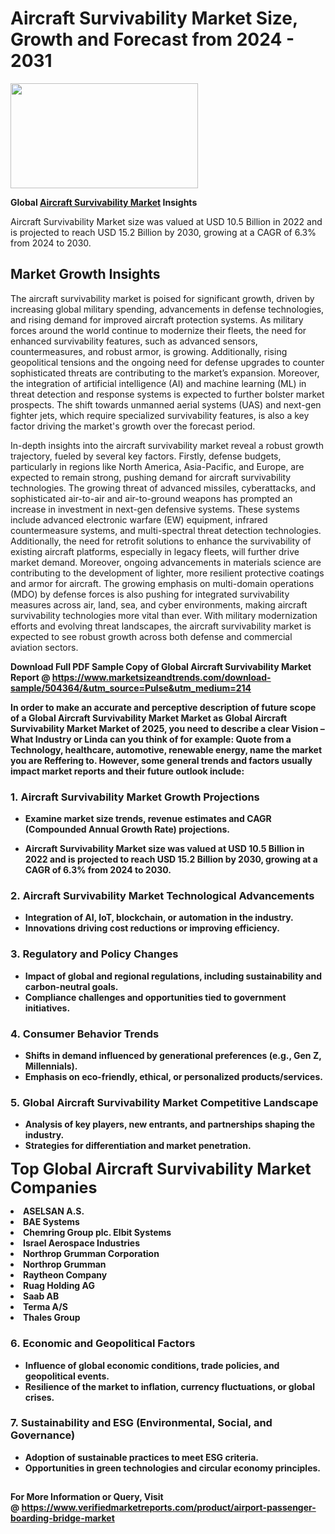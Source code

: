 <H1>Aircraft Survivability Market Size, Growth and Forecast from 2024 - 2031</H1><img class="aligncenter size-medium wp-image-584254" src="https://thirdeyenews.in/wp-content/uploads/2024/09/Global-Market-Research-300x168.jpeg" alt="" width="300" height="168" /><p><strong>Global&nbsp;<a href="https://www.marketsizeandtrends.com/download-sample/504364/&amp;utm_source=Pulse&amp;utm_medium=214">Aircraft Survivability Market</a> Insights</strong></p><p>Aircraft Survivability Market size was valued at USD 10.5 Billion in 2022 and is projected to reach USD 15.2 Billion by 2030, growing at a CAGR of 6.3% from 2024 to 2030.</p><p><h2>Market Growth Insights</h2> <p>The aircraft survivability market is poised for significant growth, driven by increasing global military spending, advancements in defense technologies, and rising demand for improved aircraft protection systems. As military forces around the world continue to modernize their fleets, the need for enhanced survivability features, such as advanced sensors, countermeasures, and robust armor, is growing. Additionally, rising geopolitical tensions and the ongoing need for defense upgrades to counter sophisticated threats are contributing to the market’s expansion. Moreover, the integration of artificial intelligence (AI) and machine learning (ML) in threat detection and response systems is expected to further bolster market prospects. The shift towards unmanned aerial systems (UAS) and next-gen fighter jets, which require specialized survivability features, is also a key factor driving the market's growth over the forecast period.</p> <p><strong></strong></p> <p>In-depth insights into the aircraft survivability market reveal a robust growth trajectory, fueled by several key factors. Firstly, defense budgets, particularly in regions like North America, Asia-Pacific, and Europe, are expected to remain strong, pushing demand for aircraft survivability technologies. The growing threat of advanced missiles, cyberattacks, and sophisticated air-to-air and air-to-ground weapons has prompted an increase in investment in next-gen defensive systems. These systems include advanced electronic warfare (EW) equipment, infrared countermeasure systems, and multi-spectral threat detection technologies. Additionally, the need for retrofit solutions to enhance the survivability of existing aircraft platforms, especially in legacy fleets, will further drive market demand. Moreover, ongoing advancements in materials science are contributing to the development of lighter, more resilient protective coatings and armor for aircraft. The growing emphasis on multi-domain operations (MDO) by defense forces is also pushing for integrated survivability measures across air, land, sea, and cyber environments, making aircraft survivability technologies more vital than ever. With military modernization efforts and evolving threat landscapes, the aircraft survivability market is expected to see robust growth across both defense and commercial aviation sectors.</p> <p><strong></p><p><span class=""><strong>Download Full PDF Sample Copy of Global Aircraft Survivability Market Report</strong> @ <a href="https://www.marketsizeandtrends.com/download-sample/504364/&amp;utm_source=Pulse&amp;utm_medium=214" target="_blank">https://www.marketsizeandtrends.com/download-sample/504364/&amp;utm_source=Pulse&amp;utm_medium=214</a></span></p><p>In order to make an accurate and perceptive description of future scope of a Global&nbsp;Aircraft Survivability Market Market as Global&nbsp;Aircraft Survivability Market Market of 2025, you need to describe a clear Vision &ndash; What Industry or Linda can you think of for example: Quote from a Technology, healthcare, automotive, renewable energy, name the market you are Reffering to. However, some general trends and factors usually impact market reports and their future outlook include:</p><h3>1.&nbsp;<strong>Aircraft Survivability Market Growth Projections</strong></h3><ul><li>Examine market size trends, revenue estimates and CAGR (Compounded Annual Growth Rate) projections.</li><li><p>Aircraft Survivability Market size was valued at USD 10.5 Billion in 2022 and is projected to reach USD 15.2 Billion by 2030, growing at a CAGR of 6.3% from 2024 to 2030.</p></li></ul><h3>2.&nbsp;<strong>Aircraft Survivability Market Technological Advancements</strong></h3><ul><li>Integration of AI, IoT, blockchain, or automation in the industry.</li><li>Innovations driving cost reductions or improving efficiency.</li></ul><h3>3.&nbsp;<strong>Regulatory and Policy Changes</strong></h3><ul><li>Impact of global and regional regulations, including sustainability and carbon-neutral goals.</li><li>Compliance challenges and opportunities tied to government initiatives.</li></ul><h3>4.&nbsp;<strong>Consumer Behavior Trends</strong></h3><ul><li>Shifts in demand influenced by generational preferences (e.g., Gen Z, Millennials).</li><li>Emphasis on eco-friendly, ethical, or personalized products/services.</li></ul><h3>5.&nbsp;<strong>Global Aircraft Survivability Market Competitive Landscape</strong></h3><ul><li>Analysis of key players, new entrants, and partnerships shaping the industry.</li><li>Strategies for differentiation and market penetration.</li></ul><p data-pm-slice="1 1 []"><span style="color: inherit; font-family: inherit; font-size: 25px;">Top Global Aircraft Survivability Market Companies</span></p><div class="" data-test-id=""><p><li>ASELSAN A.S.</li><li> BAE Systems</li><li> Chemring Group plc. Elbit Systems</li><li> Israel Aerospace Industries</li><li> Northrop Grumman Corporation</li><li> Northrop Grumman</li><li> Raytheon Company</li><li> Ruag Holding AG</li><li> Saab AB</li><li> Terma A/S</li><li> Thales Group</li></p></div><h3>6.&nbsp;<strong>Economic and Geopolitical Factors</strong></h3><ul><li>Influence of global economic conditions, trade policies, and geopolitical events.</li><li>Resilience of the market to inflation, currency fluctuations, or global crises.</li></ul><h3>7.&nbsp;<strong>Sustainability and ESG (Environmental, Social, and Governance)</strong></h3><ul><li>Adoption of sustainable practices to meet ESG criteria.</li><li>Opportunities in green technologies and circular economy principles.</li></ul><h2><strong style="font-size: 14px;">For More Information or Query, Visit @&nbsp;</strong><a style="background-color: #ffffff; font-size: 14px;" href="https://www.marketsizeandtrends.com/report/aircraft-survivability-market/" target="_blank">https://www.verifiedmarketreports.com/product/airport-passenger-boarding-bridge-market</a></h2>
